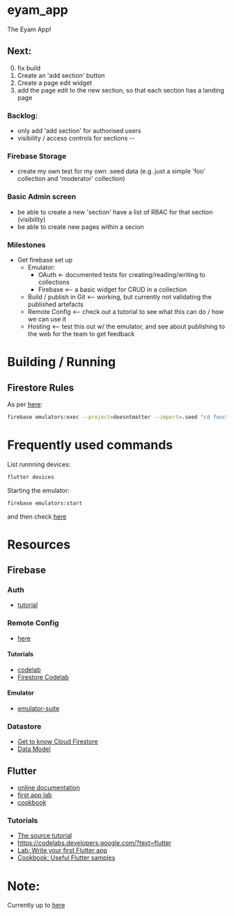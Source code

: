 # eyam_app

The Eyam App!

## Next:

0. fix build
1. Create an 'add section' button
2. Create a page edit widget
3. add the page edit to the new section, so that each section has a landing page

### Backlog: 
 * only add 'add section' for authorised users
 * visibility / access controls for sections
--


### Firebase Storage
 * create my own test for my own .seed data (e.g. just a simple 'foo' collection and 'moderator' collection)

### Basic Admin screen
 * be able to create a new 'section'
   have a list of RBAC for that section (visibility)
 * be able to create new pages within a secion

### Milestones

 * Get firebase set up
   * Emulator:
     * OAuth <- documented tests for creating/reading/writing to collections
     * Firebase <-- a basic widget for CRUD in a collection
   * Build / publish in Git <-- working, but currently not validating the published artefacts
   * Remote Config <-- check out a tutorial to see what this can do / how we can use it
   * Hosting <-- test this out w/ the emulator, and see about publishing to the web for the team to get feedback

# Building / Running

## Firestore Rules

As per [here](https://firebase.google.com/codelabs/firebase-rules#2):
```sh
firebase emulators:exec --project=doesntmatter --import=.seed "cd functions; npm test"
```


# Frequently used commands
List runnning devices:
```sh
flutter devices
```

Starting the emulator:
```sh
firebase emulators:start
```
and then check [here](http://127.0.0.1:8089/firestore)

# Resources

## Firebase

### Auth
 * [tutorial](https://firebase.google.com/docs/auth/flutter/start)

### Remote Config
 * [here](https://firebase.google.com/docs/remote-config)
 
#### Tutorials
 * [codelab](https://firebase.google.com/codelabs/firebase-get-to-know-flutter#0)
 * [Firestore Codelab](https://firebase.google.com/codelabs/firestore-web#0)

#### Emulator
 * [emulator-suite](https://firebase.google.com/docs/emulator-suite)

### Datastore
 * [Get to know Cloud Firestore](https://www.youtube.com/playlist?list=PLl-K7zZEsYLluG5MCVEzXAQ7ACZBCuZgZ)
 * [Data Model](https://firebase.google.com/docs/firestore/data-model)
 
## Flutter
 * [online documentation](https://docs.flutter.dev/)
 * [first app lab](https://docs.flutter.dev/get-started/codelab)
 * [cookbook](https://docs.flutter.dev/cookbook)
 
### Tutorials
 * [The source tutorial](https://codelabs.developers.google.com/codelabs/flutter-codelab-first#0)
 * https://codelabs.developers.google.com/?text=flutter
 * [Lab: Write your first Flutter app](https://docs.flutter.dev/get-started/codelab)
 * [Cookbook: Useful Flutter samples](https://docs.flutter.dev/cookbook)


# Note:

Currently up to [here](https://youtu.be/8sAyPDLorek?t=3312)
 